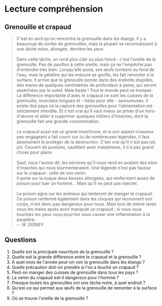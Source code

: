 # Lecture compréhension

## Grenouille et crapaud

> C'est en avril qu'on rencontre la grenouille dans les étangs. Il y a beaucoup de sortes de grenouilles, mais la plupart se reconnaissent à une tâche noire, allongée, derrière les yeux. <br /><br />
> Dans cette tâche, un rond plus clair ou plus foncé : c'est l'oreille de la grenouille. Pas de pavillon à cette oreille, mais ça ne l'empêche pas d'entendre très bien. Lorsqu'elle pond, ses œufs tombent au fond de l'eau, mais la gélatine qui les entoure se gonfle, les fait remonter à la surface. Il arrive que la grenouille ponde dans des endroits stupides, des mares de quelques centimètres de profondeur à peine, qui seront asséchées par le soleil. Mais baste ! Tout le monde peut se tromper. La différence importante d'avec le crapaud ce sont les cuisses de la grenouille, musclées longues et - hélas pour elle - savoureuses. Il existe des pays où la capture des grenouilles pour l'alimentation est strictement interdite. Et c'est vrai qu'il vaut mieux se priver d'un hors-d'œuvre et aider à supprimer quelques milliers d'insectes, dont la grenouille fait une grande consommation. <br /><br />
> Le crapaud aussi est un grand insectivore, et si son aspect crasseux peu engageant a fait courir sur lui de nombreuses légendes, il faut absolument le protéger de la destruction. C'est vrai qu'il n'est pas joli, joli. Couvert de pustules, sautillant avec maladresse, il n'a pas grand chose pour plaire. <br /><br />
> Sauf, nous l'avons dit, les services qu'il nous rend en avalant des kilos d'insectes qui nous tourmenteraient. Une légende n'est pas fausse sur le crapaud : celle de son venin.  
> Il porte sur la nuque deux bosses allongées, qui renferment assez de poison pour tuer un homme... Mais qu'il ne peut pas injecter.<br /><br />
> Le poison agira sur les animaux qui tenteront de manger le crapaud. Ce poison renfermé également dans les cloques qui recouvrent son corps, n'est donc pas dangereux pour nous. Mais tout de même lavez vous les mains après avoir manipulé un crapaud ; si vous vous touchiez les yeux vous pourriez vous causer une inflammation à la paupière.  
> -- <cite>W. DISNEY</cire>

## Questions

1. Quelle est la principale nourriture de la grenouille ?
2. Quelle est la grande différence entre le crapaud et la grenouille ?
3. A quel mois de l'année peut-on voir la grenouille dans les étangs ?
4. Quelle précaution doit-on prendre si l'on a touché un crapaud ?
5. Peut-on manger des cuisses de grenouille dans tous les pays ?
6. Le venin du crapaud est-il dangereux pour l'homme ?
7. Presque toutes les grenouilles ont une tâche noire, à quel endroit ?
8. Qu'est-ce qui permet aux œufs de la grenouille de remonter à la surface ?
9. Où se trouve l'oreille de la grenouille ?
